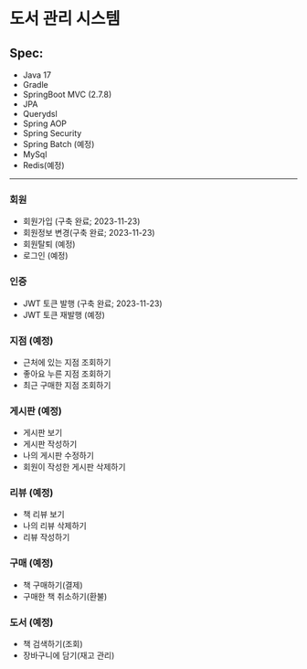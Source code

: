 # 도서 관리 시스템

## Spec: 
* Java 17
* Gradle
* SpringBoot MVC (2.7.8)
* JPA
* Querydsl
* Spring AOP
* Spring Security
* Spring Batch (예정)
* MySql
* Redis(예정)

----

### 회원
* 회원가입 (구축 완료; 2023-11-23)
* 회원정보 변경(구축 완료; 2023-11-23)
* 회원탈퇴 (예정)
* 로그인 (예정)

### 인증 
* JWT 토큰 발행 (구축 완료; 2023-11-23)
* JWT 토큰 재발행 (예정)

### 지점 (예정)
* 근처에 있는 지점 조회하기
* 좋아요 누른 지점 조회하기
* 최근 구매한 지점 조회하기

### 게시판 (예정)
* 게시판 보기
* 게시판 작성하기
* 나의 게시판 수정하기
* 회원이 작성한 게시판 삭제하기

### 리뷰 (예정)
* 책 리뷰 보기
* 나의 리뷰 삭제하기
* 리뷰 작성하기

### 구매 (예정)
* 책 구매하기(결제)
* 구매한 책 취소하기(환불)

### 도서 (예정)
* 책 검색하기(조회)
* 장바구니에 담기(재고 관리)
